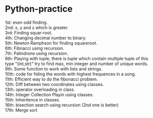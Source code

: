 # Python-practice
1st: even odd finding.<br>
2nd: x, y and z which is greater. <br>
3rd: Finding squar-root. <br>
4th: Changing decimal number to binary. <br>
5th: Newton Ramphson for finding squareroot. <br>
6th: Fibnacci using recursion. <br>
7th: Palindrone using recursion. <br>
8th: Playing with tuple, there is tuple which contain multiple tuple of this type "(int,str)" try to find max, min integer and number of unique words.  <br>
9th: Some function to work with lists and strings. <br>
10th: code for fiding the words with highest frequences in a song. <br>
11th: Efficient way to do the fibonacci problem. <br>
12th: Diff between two coordinates using classes. <br>
13th: operator overloading in class. <br>
14th: Integer Collection Playin using classes. <br>
15th: Inheritence in classes. <br>
16th: bisection search using recursion (2nd one is better)<br>
17th: Merge sort <br>